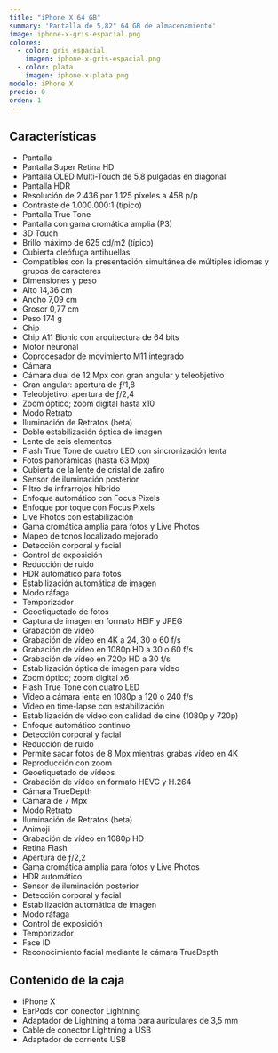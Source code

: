 ```yaml
---
title: "iPhone X 64 GB"
summary: 'Pantalla de 5,82" 64 GB de almacenamiento'
image: iphone-x-gris-espacial.png
colores:
  - color: gris espacial
    imagen: iphone-x-gris-espacial.png
  - color: plata
    imagen: iphone-x-plata.png
modelo: iPhone X
precio: 0
orden: 1
---
```


## Características

  - Pantalla
  - Pantalla Super Retina HD
  - Pantalla OLED Multi-Touch de 5,8 pulgadas en diagonal
  - Pantalla HDR
  - Resolución de 2.436 por 1.125 píxeles a 458 p/p
  - Contraste de 1.000.000:1 (típico)
  - Pantalla True Tone
  - Pantalla con gama cromática amplia (P3)
  - 3D Touch
  - Brillo máximo de 625 cd/m2 (típico)
  - Cubierta oleófuga antihuellas
  - Compatibles con la presentación simultánea de múltiples idiomas y grupos de caracteres
  - Dimensiones y peso
  - Alto 14,36 cm
  - Ancho 7,09 cm
  - Grosor 0,77 cm
  - Peso 174 g
  - Chip
  - Chip A11 Bionic con arquitectura de 64 bits
  - Motor neuronal
  - Coprocesador de movimiento M11 integrado
  - Cámara
  - Cámara dual de 12 Mpx con gran angular y teleobjetivo
  - Gran angular: apertura de ƒ/1,8
  - Teleobjetivo: apertura de ƒ/2,4
  - Zoom óptico; zoom digital hasta x10
  - Modo Retrato
  - Iluminación de Retratos (beta)
  - Doble estabilización óptica de imagen
  - Lente de seis elementos
  - Flash True Tone de cuatro LED con sincronización lenta
  - Fotos panorámicas (hasta 63 Mpx)
  - Cubierta de la lente de cristal de zafiro
  - Sensor de iluminación posterior
  - Filtro de infrarrojos híbrido
  - Enfoque automático con Focus Pixels
  - Enfoque por toque con Focus Pixels
  - Live Photos con estabilización
  - Gama cromática amplia para fotos y Live Photos
  - Mapeo de tonos localizado mejorado
  - Detección corporal y facial
  - Control de exposición
  - Reducción de ruido
  - HDR automático para fotos
  - Estabilización automática de imagen
  - Modo ráfaga
  - Temporizador
  - Geoetiquetado de fotos
  - Captura de imagen en formato HEIF y JPEG
  - Grabación de vídeo
  - Grabación de vídeo en 4K a 24, 30 o 60 f/s
  - Grabación de vídeo en 1080p HD a 30 o 60 f/s
  - Grabación de vídeo en 720p HD a 30 f/s
  - Estabilización óptica de imagen para vídeo
  - Zoom óptico; zoom digital x6
  - Flash True Tone con cuatro LED
  - Vídeo a cámara lenta en 1080p a 120 o 240 f/s
  - Vídeo en time-lapse con estabilización
  - Estabilización de vídeo con calidad de cine (1080p y 720p)
  - Enfoque automático continuo
  - Detección corporal y facial
  - Reducción de ruido
  - Permite sacar fotos de 8 Mpx mientras grabas vídeo en 4K
  - Reproducción con zoom
  - Geoetiquetado de vídeos
  - Grabación de vídeo en formato HEVC y H.264
  - Cámara TrueDepth
  - Cámara de 7 Mpx
  - Modo Retrato
  - Iluminación de Retratos (beta)
  - Animoji
  - Grabación de vídeo en 1080p HD
  - Retina Flash
  - Apertura de ƒ/2,2
  - Gama cromática amplia para fotos y Live Photos
  - HDR automático
  - Sensor de iluminación posterior
  - Detección corporal y facial
  - Estabilización automática de imagen
  - Modo ráfaga
  - Control de exposición
  - Temporizador
  - Face ID
  - Reconocimiento facial mediante la cámara TrueDepth

## Contenido de la caja

  - iPhone X
  - EarPods con conector Lightning
  - Adaptador de Lightning a toma para auriculares de 3,5 mm
  - Cable de conector Lightning a USB
  - Adaptador de corriente USB
